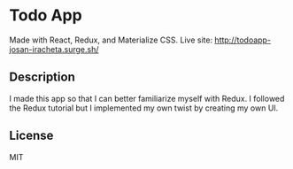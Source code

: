 # Todo App

Made with React, Redux, and Materialize CSS. Live site:
http://todoapp-josan-iracheta.surge.sh/

## Description

I made this app so that I can better familiarize myself with Redux. I followed
the Redux tutorial but I implemented my own twist by creating my own UI.

## License

MIT
